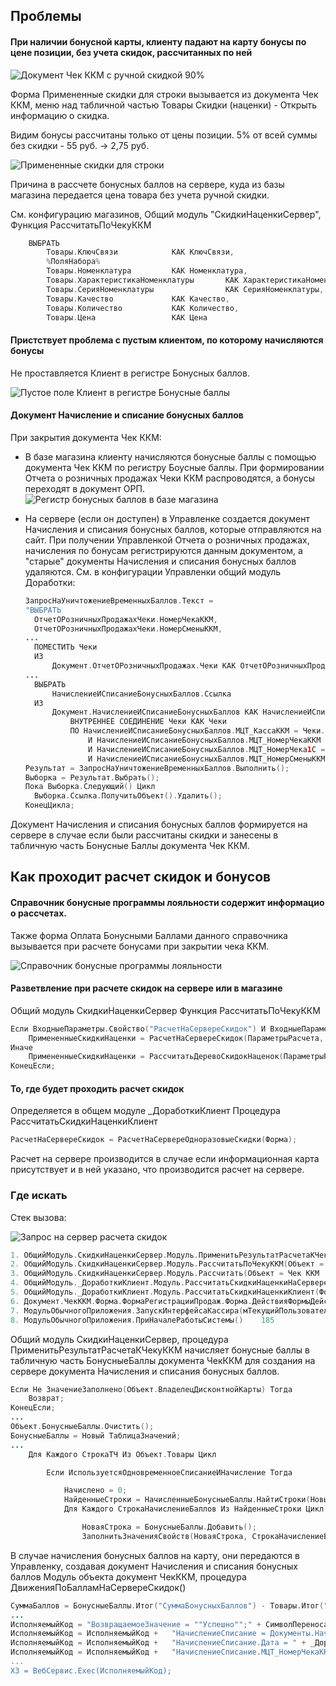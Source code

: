 
## Проблемы

#### При наличии бонусной карты, клиенту падают на карту бонусы по цене позиции, без учета скидок, рассчитанных по ней

![Документ Чек ККМ с ручной скидкой 90%](img/2020-09-27-19-22-51.png)

Форма Примененные скидки для строки вызывается из документа Чек ККМ, меню над табличной частью Товары Скидки (наценки) - Открыть информацию о скидка.

Видим бонусы рассчитаны только от цены позиции. 5% от всей суммы без скидки - 55 руб. -> 2,75 руб.

![Примененные скидки для строки](img/2020-09-27-19-26-23.png)

Причина в рассчете бонусных баллов на сервере, куда из базы магазина передается цена товара без учета ручной скидки.

См. конфигурацию магазинов, Общий модуль "СкидкиНаценкиСервер", Функция РассчитатьПоЧекуККМ

```java
    ВЫБРАТЬ
		Товары.КлючСвязи            КАК КлючСвязи,
		%ПоляНабора%
		Товары.Номенклатура         КАК Номенклатура,
		Товары.ХарактеристикаНоменклатуры       КАК ХарактеристикаНоменклатуры,
		Товары.СерияНоменклатуры       			КАК СерияНоменклатуры,
		Товары.Качество             КАК Качество,
		Товары.Количество           КАК Количество,
		Товары.Цена                 КАК Цена
```

#### Пристствует проблема с пустым клиентом, по которому начисляются бонусы

Не проставляется Клиент в регистре Бонусных баллов.

![Пустое поле Клиент в регистре Бонусные баллы](img/2020-09-27-22-20-04.png)

#### Документ Начисление и списание бонусных баллов

При закрытия документа Чек ККМ:

- В базе магазина клиенту начисляются бонусные баллы с помощью документа Чек ККМ по регистру Боусные баллы. При формировании Отчета о розничных продажах Чеки ККМ распроводятся, а бонусы переходят в документ ОРП.
  ![Регистр бонусных баллов в базе магазина](img/2020-10-02-17-58-35.png)

- На сервере (если он доступен) в Управленке создается документ Начисления и списания бонусных баллов, которые отправляются на сайт. При получении Управленкой Отчета о розничных продажах, начисления по бонусам регистрируются данным документом, а "старые" документы Начисления и списания бонусных баллов удаляются. См. в конфигурации Управленки общий модуль Доработки:
  ```java
  ЗапросНаУничтожениеВременныхБаллов.Текст =
  "ВЫБРАТЬ
  	ОтчетОРозничныхПродажахЧеки.НомерЧекаККМ,
  	ОтчетОРозничныхПродажахЧеки.НомерСменыККМ,
  ...
  	ПОМЕСТИТЬ Чеки
  	ИЗ
  		Документ.ОтчетОРозничныхПродажах.Чеки КАК ОтчетОРозничныхПродажахЧеки
  ...
  	ВЫБРАТЬ
  		НачислениеИСписаниеБонусныхБаллов.Ссылка
  	ИЗ
  		Документ.НачислениеИСписаниеБонусныхБаллов КАК НачислениеИСписаниеБонусныхБаллов
  			ВНУТРЕННЕЕ СОЕДИНЕНИЕ Чеки КАК Чеки
  			ПО НачислениеИСписаниеБонусныхБаллов.МЦТ_КассаККМ = Чеки.КассаККМ
  				И НачислениеИСписаниеБонусныхБаллов.МЦТ_НомерЧекаККМ = Чеки.НомерЧекаККМ
  				И НачислениеИСписаниеБонусныхБаллов.МЦТ_НомерЧека1С = Чеки.Номер
  				И НачислениеИСписаниеБонусныхБаллов.МЦТ_НомерСменыККМ = Чеки.НомерСменыККМ";
  Результат = ЗапросНаУничтожениеВременныхБаллов.Выполнить();
  Выборка = Результат.Выбрать();
  Пока Выборка.Следующий() Цикл
  	Выборка.Ссылка.ПолучитьОбъект().Удалить();
  КонецЦикла;
  ```

Документ Начисления и списания бонусных баллов формируется на сервере в случае если были рассчитаны скидки и занесены в табличную часть Бонусные Баллы документа Чек ККМ.

## Как проходит расчет скидок и бонусов

#### Справочник бонусные программы лояльности содержит информацио о рассчетах.

Также форма Оплата Бонусными Баллами данного справочника вызывается при расчете бонусами при закрытии чека ККМ.

![Справочник бонусные программы лояльности](img/2020-09-27-20-24-57.png)

#### Разветвление при расчете скидок на сервере или в магазине

Общий модуль СкидкиНаценкиСервер Функция РассчитатьПоЧекуККМ

```java
Если ВходныеПараметры.Свойство("РасчетНаСервереСкидок") И ВходныеПараметры.РасчетНаСервереСкидок Тогда
	ПримененныеСкидкиНаценки = РасчетНаСервереСкидок(ПараметрыРасчета, ВходныеПараметры);
Иначе
	ПримененныеСкидкиНаценки = РассчитатьДеревоСкидокНаценок(ПараметрыРасчета, ВходныеПараметры);
КонецЕсли;
```

#### То, где будет проходить расчет скидок

Определяется в общем модуле \_ДоработкиКлиент Процедура РассчитатьСкидкиНаценкиКлиент

```java
РасчетНаСервереСкидок = РасчетНаСервереОдноразовыеСкидки(Форма);
```

Расчет на сервере производится в случае если информационная карта присутствует и в ней указано, что производится расчет на сервере.

### Где искать

Стек вызова:

![Запрос на сервер расчета скидок](img/2020-09-27-12-15-06.png)

```java
1. ОбщийМодуль.СкидкиНаценкиСервер.Модуль.ПрименитьРезультатРасчетаКЧекуККМ(Объект = Чек ККМ  от 24.09.2020 0:00:00, ПримененныеСкидкиНаценки = Структура, ИмяТЧ = "Товары")	1 349
2. ОбщийМодуль.СкидкиНаценкиСервер.Модуль.РассчитатьПоЧекуККМ(Объект = Чек ККМ  от 24.09.2020 0:00:00, ВходныеПараметры = Структура)	1 131
3. ОбщийМодуль.СкидкиНаценкиСервер.Модуль.Рассчитать(Объект = Чек ККМ  от 24.09.2020 0:00:00, ВходныеПараметры = Структура)	1 302
4. ОбщийМодуль._ДоработкиКлиент.Модуль.РассчитатьСкидкиНаценкиНаСервере(Форма = Форма, СтруктураПараметры = Структура, ВзятьИзВременногоХранилища = Ложь)	49
5. ОбщийМодуль._ДоработкиКлиент.Модуль.РассчитатьСкидкиНаценкиКлиент(Форма = Форма, ИмяТЧ = "Товары", КластьСкидкиВХранилище = Ложь)	26
6. Документ.ЧекККМ.Форма.ФормаРегистрацииПродаж.Форма.ДействияФормыДействиеЗакрытиеЧека(Кнопка = КнопкаКоманднойПанели)	1 978
7. МодульОбычногоПриложения.ЗапускИнтерфейсаКассира(мТекущийПользователь = Ефремов Андрей, ВключенИнтерфейсКассира = Истина)	544
8. МодульОбычногоПриложения.ПриНачалеРаботыСистемы()	185
```

Общий модуль СкидкиНаценкиСервер, процедура ПрименитьРезультатРасчетаКЧекуККМ начисляет бонусные баллы в табличную часть БонусныеБаллы документа ЧекККМ для создания на сервере документа Начисления и списания бонусных баллов.

```java
Если Не ЗначениеЗаполнено(Объект.ВладелецДисконтнойКарты) Тогда
	Возврат;
КонецЕсли;
...
Объект.БонусныеБаллы.Очистить();
БонусныеБаллы = Новый ТаблицаЗначений;
...
	Для Каждого СтрокаТЧ Из Объект.Товары Цикл

		Если ИспользуетсяОдновременноеСписаниеИНачисление Тогда

			Начислено = 0;
			НайденныеСтроки = НачисленныеБонусныеБаллы.НайтиСтроки(Новый Структура("КлючСвязи", СтрокаТЧ.КлючСвязи));
			Для Каждого СтрокаНачислениеБаллов Из НайденныеСтроки Цикл

				НоваяСтрока = БонусныеБаллы.Добавить();
				ЗаполнитьЗначенияСвойств(НоваяСтрока, СтрокаНачислениеБаллов);

```

В случае начисления бонусных баллов на карту, они передаются в Управленку, создавая документ Начисления и списания бонусных баллов
Модуль объекта документ ЧекККМ, процедура ДвиженияПоБалламНаСервереСкидок()

```java
СуммаБаллов = БонусныеБаллы.Итог("СуммаБонусныхБаллов") - Товары.Итог("СуммаБонусныхБалловКСписанию");
...
ИсполняемыйКод = "ВозвращаемоеЗначение = ""Успешно"";" + СимволПереноса;
ИсполняемыйКод = ИсполняемыйКод + 	"НачислениеСписание = Документы.НачислениеИСписаниеБонусныхБаллов.СоздатьДокумент();" + СимволПереноса;
ИсполняемыйКод = ИсполняемыйКод + 	"НачислениеСписание.Дата = " + _Доработки.ПреобразоватьПараметрВСтроку(Дата) + ";" + СимволПереноса;
ИсполняемыйКод = ИсполняемыйКод + 	"НачислениеСписание.МЦТ_НомерЧекаККМ = """ + НомерЧекаККМ + """;" + СимволПереноса;
...
ХЗ = ВебСервис.Exec(ИсполняемыйКод);
```
